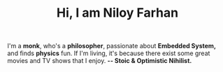 <h1 align="center">Hi,  I am Niloy Farhan</h1>
<br/>
<p align="centr">I'm a <strong>monk</strong>, who's a <strong>philosopher</strong>, passionate about <strong>Embedded System,</strong> and finds <strong>physics</strong> fun. If I'm living, it's because there exist some great movies and TV shows that I enjoy. 
  <strong>-- Stoic & Optimistic Nihilist.</strong>
<br/>
<br/>
